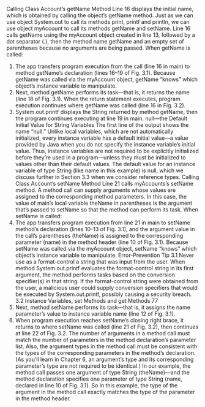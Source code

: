 Calling Class Account’s getName Method
Line 16 displays the initial name, which is obtained by calling the object’s getName method. Just as we can use object System.out to call its methods print, printf and println,
we can use object myAccount to call its methods getName and setName. Line 16 calls
getName using the myAccount object created in line 13, followed by a dot separator (.),
then the method name getName and an empty set of parentheses because no arguments are
being passed. When getName is called:
1. The app transfers program execution from the call (line 16 in main) to method getName’s declaration (lines 16–19 of Fig. 3.1). Because getName was called via the myAccount object, getName “knows” which object’s instance variable to manipulate.
2. Next, method getName performs its task—that is, it returns the name (line 18 of
Fig. 3.1). When the return statement executes, program execution continues
where getName was called (line 16 in Fig. 3.2).
3. System.out.printf displays the String returned by method getName, then the
program continues executing at line 19 in main.
null—the Default Initial Value for String Variables
The first line of the output shows the name “null.” Unlike local variables, which are not
automatically initialized, every instance variable has a default initial value—a value provided by Java when you do not specify the instance variable’s initial value. Thus, instance variables are not required to be explicitly initialized before they’re used in a program—unless they
must be initialized to values other than their default values. The default value for an instance
variable of type String (like name in this example) is null, which we discuss further in
Section 3.3 when we consider reference types.
Calling Class Account’s setName Method
Line 21 calls myAccounts’s setName method. A method call can supply arguments whose
values are assigned to the corresponding method parameters. In this case, the value of
main’s local variable theName in parentheses is the argument that’s passed to setName so
that the method can perform its task. When setName is called:
1. The app transfers program execution from line 21 in main to setName method’s
declaration (lines 10–13 of Fig. 3.1), and the argument value in the call’s parentheses (theName) is assigned to the corresponding parameter (name) in the method
header (line 10 of Fig. 3.1). Because setName was called via the myAccount object,
setName “knows” which object’s instance variable to manipulate.
Error-Prevention Tip 3.1
Never use as a format-control a string that was input from the user. When method
System.out.printf evaluates the format-control string in its first argument, the method
performs tasks based on the conversion specifier(s) in that string. If the format-control string
were obtained from the user, a malicious user could supply conversion specifiers that would
be executed by System.out.printf, possibly causing a security breach.
3.2 Instance Variables, set Methods and get Methods 77
2. Next, method setName performs its task—that is, it assigns the name parameter’s
value to instance variable name (line 12 of Fig. 3.1).
3. When program execution reaches setName’s closing right brace, it returns to where
setName was called (line 21 of Fig. 3.2), then continues at line 22 of Fig. 3.2.
The number of arguments in a method call must match the number of parameters in
the method declaration’s parameter list. Also, the argument types in the method call must
be consistent with the types of the corresponding parameters in the method’s declaration.
(As you’ll learn in Chapter 6, an argument’s type and its corresponding parameter’s type
are not required to be identical.) In our example, the method call passes one argument of
type String (theName)—and the method declaration specifies one parameter of type
String (name, declared in line 10 of Fig. 3.1). So in this example, the type of the argument
in the method call exactly matches the type of the parameter in the method header. 